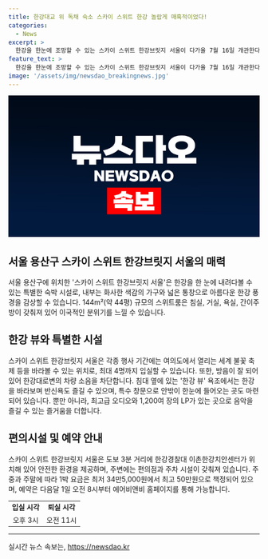 ```yaml
---
title: 한강대교 위 독채 숙소 스카이 스위트 한강 놀랍게 매혹적이었다!
categories:
  - News
excerpt: >
  한강을 한눈에 조망할 수 있는 스카이 스위트 한강브릿지 서울이 다가올 7월 16일 개관한다. 한강을 바라보며 반신욕도 즐길 수 있는 욕조, 1,200여 장의 LP와 고급 오디오 등 특별한 볼거리가 가득하다. 최대 4명까지 입실 가능하며, 한강대로변에 위치하면서도 외부 소음을 차단하는 장점이 있다. 주중과 주말에 따라 최저 34만5,000원에서 최고 50만원의 1박 요금으로 다음달 1일 오전 8시부터 예약이 시작된다. (150자)
feature_text: >
  한강을 한눈에 조망할 수 있는 스카이 스위트 한강브릿지 서울이 다가올 7월 16일 개관한다. 한강을 바라보며 반신욕도 즐길 수 있는 욕조, 1,200여 장의 LP와 고급 오디오 등 특별한 볼거리가 가득하다. 최대 4명까지 입실 가능하며, 한강대로변에 위치하면서도 외부 소음을 차단하는 장점이 있다. 주중과 주말에 따라 최저 34만5,000원에서 최고 50만원의 1박 요금으로 다음달 1일 오전 8시부터 예약이 시작된다. (150자)
image: '/assets/img/newsdao_breakingnews.jpg'
---
```


<p><img src="/assets/img/newsdao_breakingnews.jpg" alt="pcversion 속보" /></p>

<h2 data-ke-size="size26">서울 용산구 스카이 스위트 한강브릿지 서울의 매력</h2>

<p data-ke-size="size16">서울 용산구에 위치한 '스카이 스위트 한강브릿지 서울'은 한강을 한 눈에 내려다볼 수 있는 특별한 숙박 시설로, 내부는 화사한 색감의 가구와 넓은 통창으로 아름다운 한강 풍경을 감상할 수 있습니다. 144m²(약 44평) 규모의 스위트룸은 침실, 거실, 욕실, 간이주방이 갖춰져 있어 이국적인 분위기를 느낄 수 있습니다.</p>

<h2 data-ke-size="size26">한강 뷰와 특별한 시설</h2>

<p data-ke-size="size16">스카이 스위트 한강브릿지 서울은 각종 행사 기간에는 여의도에서 열리는 세계 불꽃 축제 등을 바라볼 수 있는 위치로, 최대 4명까지 입실할 수 있습니다. 또한, 방음이 잘 되어 있어 한강대로변의 차량 소음을 차단합니다. 침대 옆에 있는 '한강 뷰' 욕조에서는 한강을 바라보며 반신욕도 즐길 수 있으며, 특수 창문으로 안밖이 한눈에 들어오는 곳도 마련되어 있습니다. 뿐만 아니라, 최고급 오디오와 1,200여 장의 LP가 있는 곳으로 음악을 즐길 수 있는 즐거움을 더합니다.</p>

<h2 data-ke-size="size26">편의시설 및 예약 안내</h2>

<p data-ke-size="size16">스카이 스위트 한강브릿지 서울은 도보 3분 거리에 한강경찰대 이촌한강치안센터가 위치해 있어 안전한 환경을 제공하며, 주변에는 편의점과 주차 시설이 갖춰져 있습니다. 주중과 주말에 따라 1박 요금은 최저 34만5,000원에서 최고 50만원으로 책정되어 있으며, 예약은 다음달 1일 오전 8시부터 에어비앤비 홈페이지를 통해 가능합니다.</p>

<table>
    <tr>
    <td style="text-align: center; height: 17px;"><b>입실 시각</b></td>
    <td style="text-align: center; height: 17px;"><b>퇴실 시각</b></td>
  </tr>
  <tr>
    <td style="text-align: center; height: 17px;">오후 3시</td>
    <td style="text-align: center; height: 17px;">오전 11시</td>
  </tr>
</table>

<p><hr></p>
실시간 뉴스 속보는, <a href="https://newsdao.kr" rel="dofollow">https://newsdao.kr</a>


